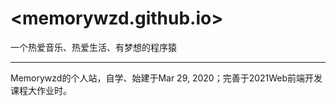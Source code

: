 # <memorywzd.github.io>
一个热爱音乐、热爱生活、有梦想的程序猿

***

Memorywzd的个人站，自学、始建于Mar 29, 2020；完善于2021Web前端开发课程大作业时。
